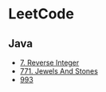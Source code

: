 # LeetCode

## Java
- [7. Reverse Integer](Problems/7_ReverseInteger/Prob7_ReverseInteger.java)
- [771. Jewels And Stones](Problems/771_JewelsAndStone/Prob771_JewelsAndStones.java)
- [993](Problems/933_NumberOfRecentCalls/Prob933_NumberOfRecentCalls.java)
